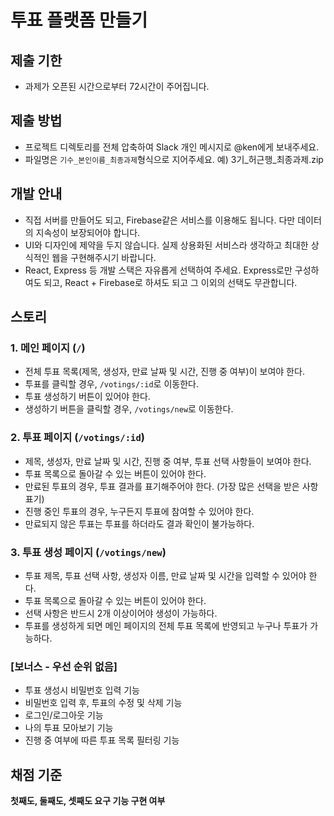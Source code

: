 # 투표 플랫폼 만들기

## 제출 기한

- 과제가 오픈된 시간으로부터 72시간이 주어집니다.

## 제출 방법

- 프로젝트 디렉토리를 전체 압축하여 Slack 개인 메시지로 @ken에게 보내주세요.
- 파일명은 `기수_본인이름_최종과제`형식으로 지어주세요. 예) 3기_허근행_최종과제.zip

## 개발 안내

- 직접 서버를 만들어도 되고, Firebase같은 서비스를 이용해도 됩니다. 다만 데이터의 지속성이 보장되어야 합니다.
- UI와 디자인에 제약을 두지 않습니다. 실제 상용화된 서비스라 생각하고 최대한 상식적인 웹을 구현해주시기 바랍니다.
- React, Express 등 개발 스택은 자유롭게 선택하여 주세요. Express로만 구성하여도 되고, React + Firebase로 하셔도 되고 그 이외의 선택도 무관합니다.

## 스토리

### 1. 메인 페이지 (`/`)

- 전체 투표 목록(제목, 생성자, 만료 날짜 및 시간, 진행 중 여부)이 보여야 한다.
- 투표를 클릭할 경우, `/votings/:id`로 이동한다.
- 투표 생성하기 버튼이 있어야 한다.
- 생성하기 버튼을 클릭할 경우, `/votings/new`로 이동한다.

### 2. 투표 페이지 (`/votings/:id`)

- 제목, 생성자, 만료 날짜 및 시간, 진행 중 여부, 투표 선택 사항들이 보여야 한다.
- 투표 목록으로 돌아갈 수 있는 버튼이 있어야 한다.
- 만료된 투표의 경우, 투표 결과를 표기해주어야 한다. (가장 많은 선택을 받은 사항 표기)
- 진행 중인 투표의 경우, 누구든지 투표에 참여할 수 있어야 한다.
- 만료되지 않은 투표는 투표를 하더라도 결과 확인이 불가능하다.

### 3. 투표 생성 페이지 (`/votings/new`)

- 투표 제목, 투표 선택 사항, 생성자 이름, 만료 날짜 및 시간을 입력할 수 있어야 한다.
- 투표 목록으로 돌아갈 수 있는 버튼이 있어야 한다.
- 선택 사항은 반드시 2개 이상이어야 생성이 가능하다.
- 투표를 생성하게 되면 메인 페이지의 전체 투표 목록에 반영되고 누구나 투표가 가능하다.

### [보너스 - 우선 순위 없음]

- 투표 생성시 비밀번호 입력 기능
- 비밀번호 입력 후, 투표의 수정 및 삭제 기능
- 로그인/로그아웃 기능
- 나의 투표 모아보기 기능
- 진행 중 여부에 따른 투표 목록 필터링 기능

## 채점 기준

**첫째도, 둘째도, 셋째도 요구 기능 구현 여부**
